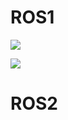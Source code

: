 # ROS1

![](/home/xie/.var/app/com.github.marktext.marktext/config/marktext/images/2025-04-12-21-56-48-image.png)

![](/home/xie/.var/app/com.github.marktext.marktext/config/marktext/images/2025-04-12-21-57-34-image.png)

# ROS2

